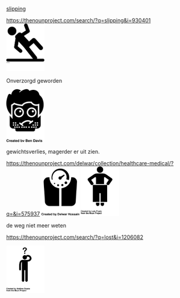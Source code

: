  
[slipping](https://thenounproject.com/search/?q=slipping)

https://thenounproject.com/search/?q=slipping&i=930401  
<img src="slipping_930401_cc.svg" width="20%">

Onverzorgd geworden

<img src="grubby_274497_cc.svg" width="20%">

gewichtsverlies, magerder er uit zien. 

https://thenounproject.com/delwar/collection/healthcare-medical/?q=&i=575937
<img src="medicalhealth_weegshaal_575937_cc.svg" width="20%">
<img src="weight_loss_20318_cc.svg" width="20%">


de weg niet meer weten

https://thenounproject.com/search/?q=lost&i=1206082

<img src="lostandconfused_1206082_cc.svg" width="20%">
<img src="" width="20%">
<img src="" width="20%">
<img src="" width="20%">
<img src="" width="20%">
